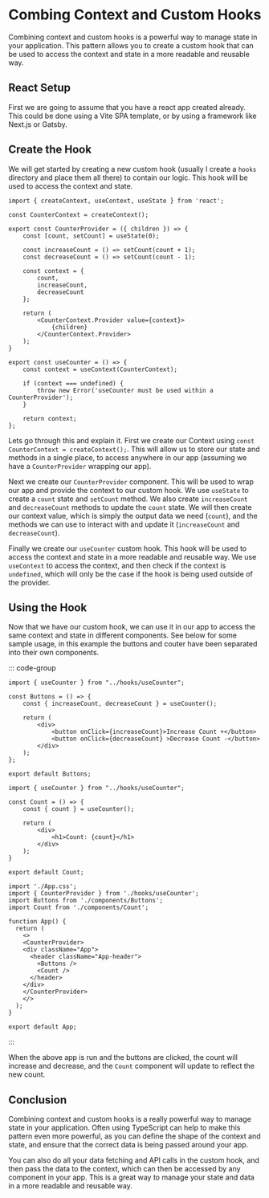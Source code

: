 # Combing Context and Custom Hooks

Combining context and custom hooks is a powerful way to manage state in your application. This pattern allows you to create a custom hook that can be used to access the context and state in a more readable and reusable way.

## React Setup

First we are going to assume that you have a react app created already. This could be done using a Vite SPA template, or by using a framework like Next.js or Gatsby.

## Create the Hook

We will get started by creating a new custom hook (usually I create a `hooks` directory and place them all there) to contain our logic. This hook will be used to access the context and state.

```jsx:line-numbers [useCounter.js]
import { createContext, useContext, useState } from 'react';

const CounterContext = createContext();

export const CounterProvider = ({ children }) => {
    const [count, setCount] = useState(0);

    const increaseCount = () => setCount(count + 1);
    const decreaseCount = () => setCount(count - 1);

    const context = {
        count,
        increaseCount,
        decreaseCount
    };
    
    return (
        <CounterContext.Provider value={context}>
            {children}
        </CounterContext.Provider>
    );
}

export const useCounter = () => {
    const context = useContext(CounterContext);

    if (context === undefined) {
        throw new Error('useCounter must be used within a CounterProvider');
    }

    return context;
};
```

Lets go through this and explain it. First we create our Context using `const CounterContext = createContext();`. This will allow us to store our state and methods in a single place, to access anywhere in our app (assuming we have a `CounterProvider` wrapping our app).

Next we create our `CounterProvider` component. This will be used to wrap our app and provide the context to our custom hook. We use `useState` to create a `count` state and `setCount` method. We also create `increaseCount` and `decreaseCount` methods to update the `count` state. We will then create our context value, which is simply the output data we need (`count`), and the methods we can use to interact with and update it (`increaseCount` and `decreaseCount`).

Finally we create our `useCounter` custom hook. This hook will be used to access the context and state in a more readable and reusable way. We use `useContext` to access the context, and then check if the context is `undefined`, which will only be the case if the hook is being used outside of the provider.

## Using the Hook

Now that we have our custom hook, we can use it in our app to access the same context and state in different components. See below for some sample usage, in this example the buttons and couter have been separated into their own components.

::: code-group

```jsx:line-numbers [components/Buttons.js]
import { useCounter } from "../hooks/useCounter";

const Buttons = () => {
    const { increaseCount, decreaseCount } = useCounter();

    return (
        <div>
            <button onClick={increaseCount}>Increase Count +</button>
            <button onClick={decreaseCount} >Decrease Count -</button>
        </div>
    );
};

export default Buttons;
```

```jsx:line-numbers [components/Count.js]
import { useCounter } from "../hooks/useCounter";

const Count = () => {
    const { count } = useCounter();

    return (
        <div>
            <h1>Count: {count}</h1>
        </div>
    );
}

export default Count;
```

```jsx:line-numbers [App.js]
import './App.css';
import { CounterProvider } from './hooks/useCounter';
import Buttons from './components/Buttons';
import Count from './components/Count';

function App() {
  return (
    <>
    <CounterProvider>
    <div className="App">
      <header className="App-header">
        <Buttons />
        <Count />
      </header>
    </div>
    </CounterProvider>
    </>
  );
}

export default App;
```

:::

When the above app is run and the buttons are clicked, the count will increase and decrease, and the `Count` component will update to reflect the new count.

## Conclusion

Combining context and custom hooks is a really powerful way to manage state in your application. Often using TypeScript can help to make this pattern even more powerful, as you can define the shape of the context and state, and ensure that the correct data is being passed around your app.

You can also do all your data fetching and API calls in the custom hook, and then pass the data to the context, which can then be accessed by any component in your app. This is a great way to manage your state and data in a more readable and reusable way.